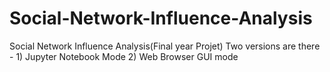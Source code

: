 # Social-Network-Influence-Analysis
Social Network Influence Analysis(Final year Projet)
Two versions are there - 1) Jupyter Notebook Mode 2) Web Browser GUI mode 
